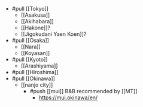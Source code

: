 - #pull [[Tokyo]] 
  - [[Asakusa]] 
  - [[Akihabara]]
  - [[Hakone]]?
  - [[Jigokudani Yaen Koen]]?
- #pull [[Osaka]]
  - [[Nara]]
  - [[Koyasan]]
- #pull [[Kyoto]]
  - [[Arashiyama]]
- #pull [[Hiroshima]]
- #pull [[Okinawa]]
  - [[nanjo city]]
    - #push [[mui]] B&B recommended by [[MT]]
      - https://mui.okinawa/en/

